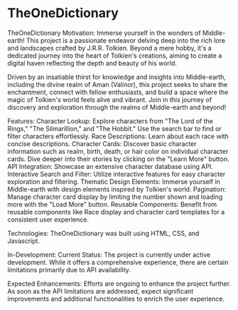 # TheOneDictionary

TheOneDictionary
Motivation:
Immerse yourself in the wonders of Middle-earth! This project is a passionate endeavor delving deep into the rich lore and landscapes crafted by J.R.R. Tolkien. Beyond a mere hobby, it's a dedicated journey into the heart of Tolkien's creations, aiming to create a digital haven reflecting the depth and beauty of his world.

Driven by an insatiable thirst for knowledge and insights into Middle-earth, including the divine realm of Aman (Valinor), this project seeks to share the enchantment, connect with fellow enthusiasts, and build a space where the magic of Tolkien's world feels alive and vibrant. Join in this journey of discovery and exploration through the realms of Middle-earth and beyond!

Features:
Character Lookup: Explore characters from "The Lord of the Rings," "The Silmarillion," and "The Hobbit." Use the search bar to find or filter characters effortlessly.
Race Descriptions: Learn about each race with concise descriptions.
Character Cards: Discover basic character information such as realm, birth, death, or hair color on individual character cards. Dive deeper into their stories by clicking on the "Learn More" button.
API Integration: Showcase an extensive character database using API.
Interactive Search and Filter: Utilize interactive features for easy character exploration and filtering.
Thematic Design Elements: Immerse yourself in Middle-earth with design elements inspired by Tolkien's world.
Pagination: Manage character card display by limiting the number shown and loading more with the "Load More" button.
Reusable Components: Benefit from reusable components like Race display and character card templates for a consistent user experience.

Technologies:
TheOneDictionary was built using HTML, CSS, and Javascript.

In-Development:
Current Status: The project is currently under active development. While it offers a comprehensive experience, there are certain limitations primarily due to API availability.

Expected Enhancements: Efforts are ongoing to enhance the project further. As soon as the API limitations are addressed, expect significant improvements and additional functionalities to enrich the user experience.
